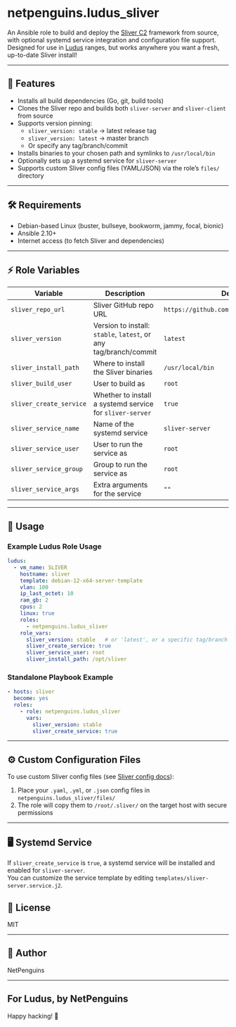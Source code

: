 # netpenguins.ludus_sliver

An Ansible role to build and deploy the [Sliver C2](https://sliver.sh/) framework from source, with optional systemd service integration and configuration file support. Designed for use in [Ludus](https://docs.ludus.cloud/) ranges, but works anywhere you want a fresh, up-to-date Sliver install!

---

## 🚀 Features

- Installs all build dependencies (Go, git, build tools)
- Clones the Sliver repo and builds both `sliver-server` and `sliver-client` from source
- Supports version pinning:  
  - `sliver_version: stable` → latest release tag  
  - `sliver_version: latest` → master branch  
  - Or specify any tag/branch/commit
- Installs binaries to your chosen path and symlinks to `/usr/local/bin`
- Optionally sets up a systemd service for `sliver-server`
- Supports custom Sliver config files (YAML/JSON) via the role’s `files/` directory

---

## 🛠️ Requirements

- Debian-based Linux (buster, bullseye, bookworm, jammy, focal, bionic)
- Ansible 2.10+
- Internet access (to fetch Sliver and dependencies)

---

## ⚡ Role Variables

| Variable                | Description                                                                 | Default                |
|-------------------------|-----------------------------------------------------------------------------|------------------------|
| `sliver_repo_url`       | Sliver GitHub repo URL                                                      | `https://github.com/BishopFox/sliver.git` |
| `sliver_version`        | Version to install: `stable`, `latest`, or any tag/branch/commit            | `latest`               |
| `sliver_install_path`   | Where to install the Sliver binaries                                        | `/usr/local/bin`       |
| `sliver_build_user`     | User to build as                                                            | `root`                 |
| `sliver_create_service` | Whether to install a systemd service for `sliver-server`                    | `true`                 |
| `sliver_service_name`   | Name of the systemd service                                                 | `sliver-server`        |
| `sliver_service_user`   | User to run the service as                                                  | `root`                 |
| `sliver_service_group`  | Group to run the service as                                                 | `root`                 |
| `sliver_service_args`   | Extra arguments for the service                                             | `""`                   |

---

## 📝 Usage

### Example Ludus Role Usage

```yaml
ludus:
  - vm_name: SLIVER
    hostname: sliver
    template: debian-12-x64-server-template
    vlan: 100
    ip_last_octet: 10
    ram_gb: 2
    cpus: 2
    linux: true
    roles:
      - netpenguins.ludus_sliver
    role_vars:
      sliver_version: stable   # or 'latest', or a specific tag/branch
      sliver_create_service: true
      sliver_service_user: root
      sliver_install_path: /opt/sliver
```

### Standalone Playbook Example

```yaml
- hosts: sliver
  become: yes
  roles:
    - role: netpenguins.ludus_sliver
      vars:
        sliver_version: stable
        sliver_create_service: true
```

---

## ⚙️ Custom Configuration Files

To use custom Sliver config files (see [Sliver config docs](https://sliver.sh/docs?name=Configuration+Files)):
1. Place your `.yaml`, `.yml`, or `.json` config files in `netpenguins.ludus_sliver/files/`
2. The role will copy them to `/root/.sliver/` on the target host with secure permissions

---

## 🖥️ Systemd Service

If `sliver_create_service` is `true`, a systemd service will be installed and enabled for `sliver-server`.  
You can customize the service template by editing `templates/sliver-server.service.j2`.


## 📝 License

MIT

---

## 👤 Author

NetPenguins

---

## For Ludus, by NetPenguins
Happy hacking! 🐧
